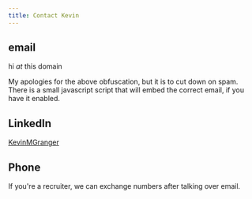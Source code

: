 ```yaml
---
title: Contact Kevin
---
```


<h2>email</h2>
<p id="email"><noscript>hi <em>at</em> this domain</noscript></p>
<noscript><p>My apologies for the above obfuscation, but it is to cut down on spam.  There is a small javascript script that will embed the correct email, if you have it enabled.</p></noscript>

## LinkedIn
[KevinMGranger](https://www.linkedin.com/in/kevinmgranger)

## Phone
If you're a recruiter, we can exchange numbers after talking over email.

<script>
var k = "hi", m = "kevinmgranger", g = "me";
var email = k + "@" + m + "." + g;
document.getElementById("email").innerHTML = '<a href="mailto:' + email + '">' + email + '</a>';
</script>
